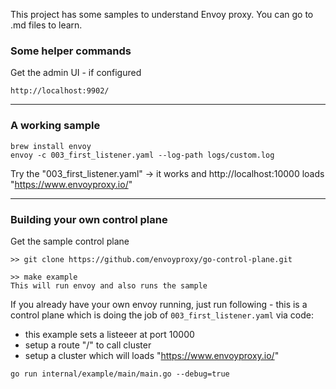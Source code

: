 
This project has some samples to understand Envoy proxy. You can go to <file>.md files to learn. 

### Some helper commands
Get the admin UI - if configured
```
http://localhost:9902/
```

---
### A working sample
```
brew install envoy 
envoy -c 003_first_listener.yaml --log-path logs/custom.log
```

Try the "003_first_listener.yaml" -> it works and http://localhost:10000 loads "https://www.envoyproxy.io/"

---
### Building your own control plane

Get the sample control plane
```
>> git clone https://github.com/envoyproxy/go-control-plane.git

>> make example
This will run envoy and also runs the sample
```

If you already have your own envoy running, just run following - this is a control plane which is doing the job of ```003_first_listener.yaml``` via code:
  - this example sets a listeeer at port 10000
  - setup a route "/" to call cluster
  - setup a cluster which will loads "https://www.envoyproxy.io/"
```
go run internal/example/main/main.go --debug=true
```
